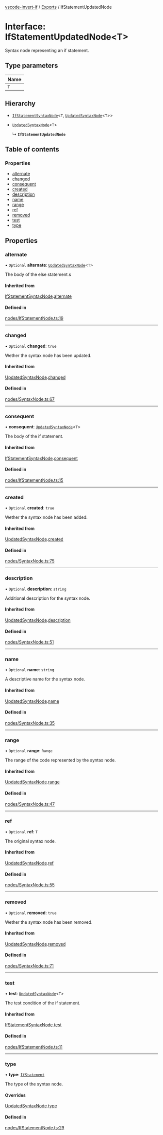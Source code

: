 [vscode-invert-if](../README.md) / [Exports](../modules.md) / IfStatementUpdatedNode

# Interface: IfStatementUpdatedNode<T\>

Syntax node representing an if statement.

## Type parameters

| Name |
| :------ |
| `T` |

## Hierarchy

- [`IfStatementSyntaxNode`](IfStatementSyntaxNode.md)<`T`, [`UpdatedSyntaxNode`](UpdatedSyntaxNode.md)<`T`\>\>

- [`UpdatedSyntaxNode`](UpdatedSyntaxNode.md)<`T`\>

  ↳ **`IfStatementUpdatedNode`**

## Table of contents

### Properties

- [alternate](IfStatementUpdatedNode.md#alternate)
- [changed](IfStatementUpdatedNode.md#changed)
- [consequent](IfStatementUpdatedNode.md#consequent)
- [created](IfStatementUpdatedNode.md#created)
- [description](IfStatementUpdatedNode.md#description)
- [name](IfStatementUpdatedNode.md#name)
- [range](IfStatementUpdatedNode.md#range)
- [ref](IfStatementUpdatedNode.md#ref)
- [removed](IfStatementUpdatedNode.md#removed)
- [test](IfStatementUpdatedNode.md#test)
- [type](IfStatementUpdatedNode.md#type)

## Properties

### alternate

• `Optional` **alternate**: [`UpdatedSyntaxNode`](UpdatedSyntaxNode.md)<`T`\>

The body of the else statement.s

#### Inherited from

[IfStatementSyntaxNode](IfStatementSyntaxNode.md).[alternate](IfStatementSyntaxNode.md#alternate)

#### Defined in

[nodes/IfStatementNode.ts:19](https://github.com/1nVitr0/plugin-vscode-invert-if/blob/d1df971/packages/api/src/nodes/IfStatementNode.ts#L19)

___

### changed

• `Optional` **changed**: ``true``

Wether the syntax node has been updated.

#### Inherited from

[UpdatedSyntaxNode](UpdatedSyntaxNode.md).[changed](UpdatedSyntaxNode.md#changed)

#### Defined in

[nodes/SyntaxNode.ts:67](https://github.com/1nVitr0/plugin-vscode-invert-if/blob/d1df971/packages/api/src/nodes/SyntaxNode.ts#L67)

___

### consequent

• **consequent**: [`UpdatedSyntaxNode`](UpdatedSyntaxNode.md)<`T`\>

The body of the if statement.

#### Inherited from

[IfStatementSyntaxNode](IfStatementSyntaxNode.md).[consequent](IfStatementSyntaxNode.md#consequent)

#### Defined in

[nodes/IfStatementNode.ts:15](https://github.com/1nVitr0/plugin-vscode-invert-if/blob/d1df971/packages/api/src/nodes/IfStatementNode.ts#L15)

___

### created

• `Optional` **created**: ``true``

Wether the syntax node has been added.

#### Inherited from

[UpdatedSyntaxNode](UpdatedSyntaxNode.md).[created](UpdatedSyntaxNode.md#created)

#### Defined in

[nodes/SyntaxNode.ts:75](https://github.com/1nVitr0/plugin-vscode-invert-if/blob/d1df971/packages/api/src/nodes/SyntaxNode.ts#L75)

___

### description

• `Optional` **description**: `string`

Additional description for the syntax node.

#### Inherited from

[UpdatedSyntaxNode](UpdatedSyntaxNode.md).[description](UpdatedSyntaxNode.md#description)

#### Defined in

[nodes/SyntaxNode.ts:51](https://github.com/1nVitr0/plugin-vscode-invert-if/blob/d1df971/packages/api/src/nodes/SyntaxNode.ts#L51)

___

### name

• `Optional` **name**: `string`

A descriptive name for the syntax node.

#### Inherited from

[UpdatedSyntaxNode](UpdatedSyntaxNode.md).[name](UpdatedSyntaxNode.md#name)

#### Defined in

[nodes/SyntaxNode.ts:35](https://github.com/1nVitr0/plugin-vscode-invert-if/blob/d1df971/packages/api/src/nodes/SyntaxNode.ts#L35)

___

### range

• `Optional` **range**: `Range`

The range of the code represented by the syntax node.

#### Inherited from

[UpdatedSyntaxNode](UpdatedSyntaxNode.md).[range](UpdatedSyntaxNode.md#range)

#### Defined in

[nodes/SyntaxNode.ts:47](https://github.com/1nVitr0/plugin-vscode-invert-if/blob/d1df971/packages/api/src/nodes/SyntaxNode.ts#L47)

___

### ref

• `Optional` **ref**: `T`

The original syntax node.

#### Inherited from

[UpdatedSyntaxNode](UpdatedSyntaxNode.md).[ref](UpdatedSyntaxNode.md#ref)

#### Defined in

[nodes/SyntaxNode.ts:55](https://github.com/1nVitr0/plugin-vscode-invert-if/blob/d1df971/packages/api/src/nodes/SyntaxNode.ts#L55)

___

### removed

• `Optional` **removed**: ``true``

Wether the syntax node has been removed.

#### Inherited from

[UpdatedSyntaxNode](UpdatedSyntaxNode.md).[removed](UpdatedSyntaxNode.md#removed)

#### Defined in

[nodes/SyntaxNode.ts:71](https://github.com/1nVitr0/plugin-vscode-invert-if/blob/d1df971/packages/api/src/nodes/SyntaxNode.ts#L71)

___

### test

• **test**: [`UpdatedSyntaxNode`](UpdatedSyntaxNode.md)<`T`\>

The test condition of the if statement.

#### Inherited from

[IfStatementSyntaxNode](IfStatementSyntaxNode.md).[test](IfStatementSyntaxNode.md#test)

#### Defined in

[nodes/IfStatementNode.ts:11](https://github.com/1nVitr0/plugin-vscode-invert-if/blob/d1df971/packages/api/src/nodes/IfStatementNode.ts#L11)

___

### type

• **type**: [`IfStatement`](../enums/SyntaxNodeType.md#ifstatement)

The type of the syntax node.

#### Overrides

[UpdatedSyntaxNode](UpdatedSyntaxNode.md).[type](UpdatedSyntaxNode.md#type)

#### Defined in

[nodes/IfStatementNode.ts:29](https://github.com/1nVitr0/plugin-vscode-invert-if/blob/d1df971/packages/api/src/nodes/IfStatementNode.ts#L29)
